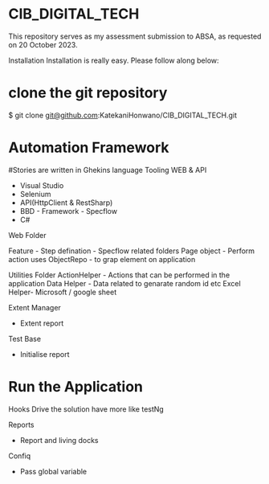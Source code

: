 # CIB_DIGITAL_TECH
This repository serves as my assessment submission to ABSA, as requested on 20 October 2023.

Installation
Installation is really easy. Please follow along below:

# clone the git repository
$ git clone git@github.com:KatekaniHonwano/CIB_DIGITAL_TECH.git

# Automation Framework
#Stories are written in Ghekins language
Tooling WEB & API
- Visual Studio
- Selenium
- API(HttpClient & RestSharp)
- BBD - Framework - Specflow
- C#

Web Folder

Feature - Step defination - Specflow related folders 
Page object - Perform action uses
ObjectRepo - to grap element on application

Utilities Folder
ActionHelper - Actions that can be performed in the application
Data Helper - Data related to genarate random id etc
Excel Helper- Microsoft / google sheet

Extent Manager
- Extent report

Test Base 
- Initialise report
# Run the Application

Hooks
Drive the solution have more like testNg 

Reports
- Report and living docks

Confiq
- Pass global variable
